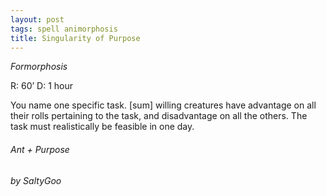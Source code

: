 ```yaml
---
layout: post
tags: spell animorphosis
title: Singularity of Purpose
---
```


*Formorphosis*

R: 60’		D: 1 hour

You name one specific task. [sum] willing creatures have advantage on all their rolls pertaining to the task, and disadvantage on all the others. The task must realistically be feasible in one day.

###### Ant + Purpose
###### by SaltyGoo
